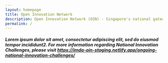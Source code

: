```yaml
---
layout: homepage
title: Open Innovation Network
description: Open Innovation Network (OIN) - Singapore's national gateway to open innovation challenges, upcoming activities, latest happenings, and resources.
permalink: /
---
```

<!-- Type your notification here - the notification bar will not appear if this is empty. For other changes, refer to _data/homepage.yml to edit the homepage -->

<!-- NIC Update -->
##### Lorem ipsum dolor sit amet, consectetur adipiscing elit, sed do eiusmod tempor incididunt2. For more information regarding National Innovation Challenges, please visit https://imda-oin-staging.netlify.app/ongoing-national-innovation-challenges/
